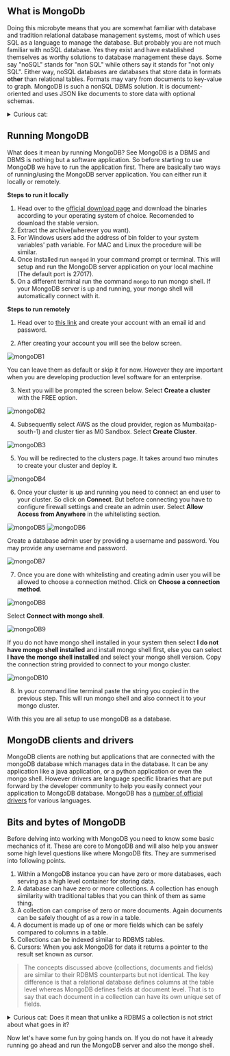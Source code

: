 ## What is MongoDb ##
Doing this microbyte means that you are somewhat familiar with database and tradition relational database management systems, most of which uses SQL as a language to manage the database. But probably you are not much familiar with noSQL database. Yes they exist and have established themselves as worthy solutions to database management these days. Some say "noSQL" stands for "non SQL" while others say it stands for "not only SQL". Either way, noSQL databases are databases that store data in formats **other** than relational tables. Formats may vary from documents to key-value to graph. MongoDB is such a nonSQL DBMS solution. It is document-oriented and uses JSON like documents to store data with optional schemas.

<details>
    <summary>Curious cat:</summary>

    1. Does it mean that noSQL or non relational databases don't store relationship data well?
    2. Well, what is optional schema?

    You will get the answers as you proceed through. Just keep on relating the bits and pieces. 
</details>

## Running MongoDB ##
What does it mean by running MongoDB? See MongoDB is a DBMS and DBMS is nothing but a software application. So before starting to use MongoDB we have to run the application first. There are basically two ways of running/using the MongoDB server application. You can either run it locally or remotely.

**Steps to run it locally**
1. Head over to the [official download page](https://www.mongodb.com/try/download/enterprise) and download the binaries according to your operating system of choice. Recomended to download the stable version.
2. Extract the archive(wherever you want).
3. For Windows users add the address of bin folder to your system variables' path variable. For MAC and Linux the procedure will be similar.  
4. Once installed run ```mongod``` in your command prompt or terminal. This will setup and run the MongoDB server application on your local machine (The default port is 27017).
5. On a different terminal run the command ```mongo``` to run mongo shell. If your MongoDB server is up and running, your mongo shell will automatically connect with it. 

**Steps to run remotely**
1. Head over to [this link](https://account.mongodb.com/account/login) and create your account with an email id and password.

2. After creating your account you will see the below screen.

![mongoDB1](images/mongoDB1.JPG)

You can leave them as default or skip it for now. However they are important when you are developing production level software for an enterprise.

3. Next you will be prompted the screen below. Select **Create a cluster** with the FREE option.

![mongoDB2](images/mongoDB2.JPG)

4. Subsequently select AWS as the cloud provider, region as Mumbai(ap-south-1) and cluster tier as M0 Sandbox. Select **Create Cluster**.

![mongoDB3](images/mongoDB3.JPG)

5. You will be redirected to the clusters page. It takes around two minutes to create your cluster and deploy it.

![mongoDB4](images/mongoDB4.JPG)

6. Once your cluster is up and running you need to connect an end user to your cluster. So click on **Connect**. But before connecting you have to configure firewall settings and create an admin user. Select **Allow Access from Anywhere** in the whitelisting section.

![mongoDB5](images/mongoDB5.JPG)
![mongoDB6](images/mongoDB6.JPG)

Create a database admin user by providing a username and password. You may provide any username and password.

![mongoDB7](images/mongoDB7.JPG)

7. Once you are done with whitelisting and creating admin user you will be allowed to choose a connection method. Click on **Choose a connection method**.

![mongoDB8](images/mongoDB8.JPG)

Select **Connect with mongo shell**. 

![mongoDB9](images/mongoDB9.JPG)

If you do not have mongo shell installed in your system then select **I do not have mongo shell installed** and install mongo shell first, else you can select **I have the mongo shell installed** and select your mongo shell version. Copy the connection string provided to connect to your mongo cluster.

![mongoDB10](images/mongoDB10.JPG)

8. In your command line terminal paste the string you copied in the previous step. This will run mongo shell and also connect it to your mongo cluster.

With this you are all setup to use mongoDB as a database. 

## MongoDB clients and drivers ##
MongoDB clients are nothing but applications that are connected with the mongoDB database which manages data in the database. It can be any application like a java application, or a python application or even the mongo shell. However drivers are language specific libraries that are put forward by the developer community to help you easily connect your application to MongoDB database. MongoDB has a [number of official drivers](https://docs.mongodb.com/drivers/) for various languages.

## Bits and bytes of MongoDB ##
Before delving into working with MongoDB you need to know some basic mechanics of it. These are core to MongoDB and will also help you answer some high level questions like where MongoDB fits. They are summerised into following points.
1. Within a MongoDB instance you can have zero or more databases, each serving as a high level container for storing data.
2. A database can have zero or more collections. A collection has enough similarity with traditional tables that you can think of them as same thing.
3. A collection can comprise of zero or more documents. Again documents can be safely thought of as a row in a table.
4. A document is made up of one or more fields which can be safely compared to columns in a table.
5. Collections can be indexed similar to RDBMS tables.
6. Cursors: When you ask MongoDB for data it returns a pointer to the result set known as cursor.

> The concepts discussed above (collections, documents and fields) are similar to their RDBMS counterparts but not identical. The key difference is that a relational database defines columns at the table level whereas MongoDB defines fields at document level. That is to say that each document in a collection can have its own unique set of fields.
<details>
    <summary>Curious cat: Does it mean that unlike a RDBMS a collection is not strict about what goes in it?</summary>

    Yes it's absolutely correct, MongoDB is schema-less. Fields are individual to the documents and not the collection. 
   
</details> 

Now let's have some fun by going hands on. If you do not have it already running go ahead and run the MongoDB server and also the mongo shell. 